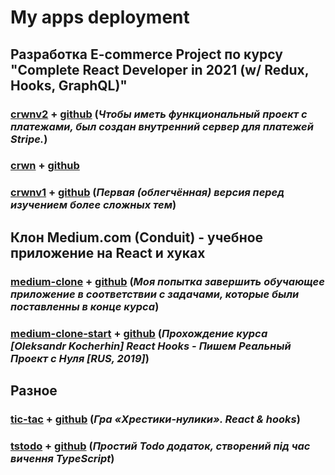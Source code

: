 # My apps deployment

## Разработка E-commerce Project по курсу "Complete React Developer in 2021 (w/ Redux, Hooks, GraphQL)"

### [crwnv2](https://crwnv2.herokuapp.com/) + [github](https://github.com/s-p-ko/crwn-clothing-ver2) (_Чтобы иметь функциональный проект с платежами, был создан внутренний сервер для платежей Stripe._)

### [crwn](https://crwn.pages.dev/) + [github](https://github.com/s-p-ko/crwn-clothing)

### [crwnv1](https://crwnv1.herokuapp.com/) + [github](https://github.com/s-p-ko/crwn-clothing-ver1) (_Первая (облегчённая) версия перед изучением более сложных тем_)

## Клон Medium.com \(Conduit\) - учебное приложение на React и хуках

### [medium-clone](https://medium-clone.pages.dev/) + [github](https://github.com/s-p-ko/medium_clone) (_Моя попытка завершить обучающее приложение в соответствии с задачами, которые были поставленны в конце курса_)

### [medium-clone-start](https://medium-clone-start.pages.dev/) + [github](https://github.com/s-p-ko/medium_clone_start) (_Прохождение курса [Oleksandr Kocherhin] React Hooks - Пишем Реальный Проект с Нуля [RUS, 2019]_)

## Разное

### [tic-tac](https://tic-tac.pages.dev/) + [github](https://github.com/s-p-ko/tic-tac-toe) (_Гра «Хрестики-нулики». React & hooks_)

### [tstodo](https://tstodo.herokuapp.com/) + [github](https://github.com/s-p-ko/react-ts-todo) (_Простий Todo додаток, створений під час вичення TypeScript_)
